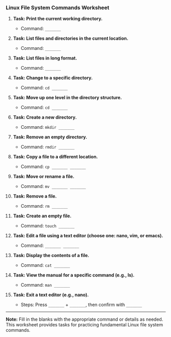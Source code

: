 ### Linux File System Commands Worksheet

1. **Task: Print the current working directory.**
   - Command: `_______`

2. **Task: List files and directories in the current location.**
   - Command: `_______`

3. **Task: List files in long format.**
   - Command: `_______`

4. **Task: Change to a specific directory.**
   - Command: `cd _______`

5. **Task: Move up one level in the directory structure.**
   - Command: `cd _______`

6. **Task: Create a new directory.**
   - Command: `mkdir _______`

7. **Task: Remove an empty directory.**
   - Command: `rmdir _______`

8. **Task: Copy a file to a different location.**
   - Command: `cp _______ _______`

9. **Task: Move or rename a file.**
   - Command: `mv _______ _______`

10. **Task: Remove a file.**
    - Command: `rm _______`

11. **Task: Create an empty file.**
    - Command: `touch _______`

12. **Task: Edit a file using a text editor (choose one: nano, vim, or emacs).**
    - Command: `_______ _______`

13. **Task: Display the contents of a file.**
    - Command: `cat _______`

14. **Task: View the manual for a specific command (e.g., ls).**
    - Command: `man _______`

15. **Task: Exit a text editor (e.g., nano).**
    - Steps: Press `_______` + `_______`, then confirm with `_______`

---

**Note:** Fill in the blanks with the appropriate command or details as needed. This worksheet provides tasks for practicing fundamental Linux file system commands.